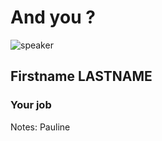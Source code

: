 <!-- .slide: class="speaker-slide" -->

# And you ?

![speaker](./assets/images/learn-icon.svg)

<h2>Firstname <span>LASTNAME</span></h2>

### Your job
<!-- .element: class="icon-rule icon-first" -->

Notes: 
Pauline
